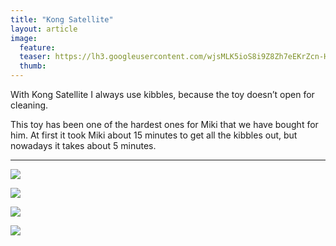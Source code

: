 ```yaml
---
title: "Kong Satellite"
layout: article
image:
  feature:
  teaser: https://lh3.googleusercontent.com/wjsMLK5ioS8i9Z8Zh7eEKrZcn-HVUjfr4B6S3-GBDlk=w245
  thumb:
---
```


With Kong Satellite I always use kibbles, because the toy doesn’t open for cleaning.

This toy has been one of the hardest ones for Miki that we have bought for him. At first it took Miki about 15 minutes to get all the kibbles out, but nowadays it takes about 5 minutes.

---

[![](https://lh3.googleusercontent.com/uDqNwRJW0f6IUmXF3eBLQb9nMk4dkc2YryQfj1LGuOQ=w800)](https://lh3.googleusercontent.com/uDqNwRJW0f6IUmXF3eBLQb9nMk4dkc2YryQfj1LGuOQ=s0)

[![](https://lh3.googleusercontent.com/keCqSTec0irgjUA0oKJq5IBmDRpz4cwGysp2gU6k42s=w800)](https://lh3.googleusercontent.com/keCqSTec0irgjUA0oKJq5IBmDRpz4cwGysp2gU6k42s=s0)

[![](https://lh3.googleusercontent.com/xeCRmJ8JZEUgsf2MhREpq9S9AhyYu9XfFfqtS7Lg3Xw=w800)](https://lh3.googleusercontent.com/xeCRmJ8JZEUgsf2MhREpq9S9AhyYu9XfFfqtS7Lg3Xw=s0)

[![](https://lh3.googleusercontent.com/TBEZaTJJapTS7z4rCwIBblRp0QEPDXZLdajeyjrwPxg=w800)](https://lh3.googleusercontent.com/TBEZaTJJapTS7z4rCwIBblRp0QEPDXZLdajeyjrwPxg=s0)
